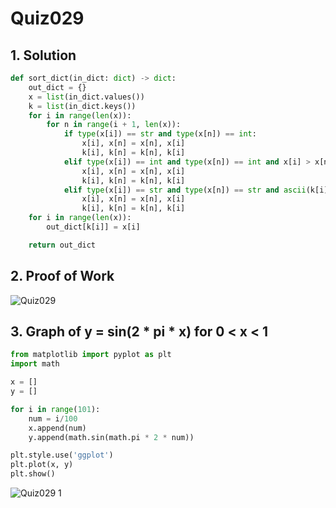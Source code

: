 # Quiz029

## 1. Solution
```.py
def sort_dict(in_dict: dict) -> dict:
    out_dict = {}
    x = list(in_dict.values())
    k = list(in_dict.keys())
    for i in range(len(x)):
        for n in range(i + 1, len(x)):
            if type(x[i]) == str and type(x[n]) == int:
                x[i], x[n] = x[n], x[i]
                k[i], k[n] = k[n], k[i]
            elif type(x[i]) == int and type(x[n]) == int and x[i] > x[n]:
                x[i], x[n] = x[n], x[i]
                k[i], k[n] = k[n], k[i]
            elif type(x[i]) == str and type(x[n]) == str and ascii(k[i]) > ascii(k[n]):
                x[i], x[n] = x[n], x[i]
                k[i], k[n] = k[n], k[i]
    for i in range(len(x)):
        out_dict[k[i]] = x[i]

    return out_dict
```
## 2. Proof of Work
![Quiz029](https://github.com/AntGra25/unit2-CS24/assets/142757981/3e7da7dd-1201-4aa7-88ca-adb094e6f41c)

## 3. Graph of y = sin(2 * pi * x) for 0 < x < 1

```.py
from matplotlib import pyplot as plt
import math

x = []
y = []

for i in range(101):
    num = i/100
    x.append(num)
    y.append(math.sin(math.pi * 2 * num))

plt.style.use('ggplot')
plt.plot(x, y)
plt.show()
```

![Quiz029 1](https://github.com/AntGra25/unit2-CS24/assets/142757981/644f9ebe-677e-415a-949a-bdab5c8636e5)
